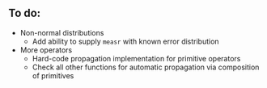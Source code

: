 To do:
--------------------
* Non-normal distributions
  * Add ability to supply `measr` with known error distribution
* More operators
  * Hard-code propagation implementation for primitive operators
  * Check all other functions for automatic propagation via composition of primitives
